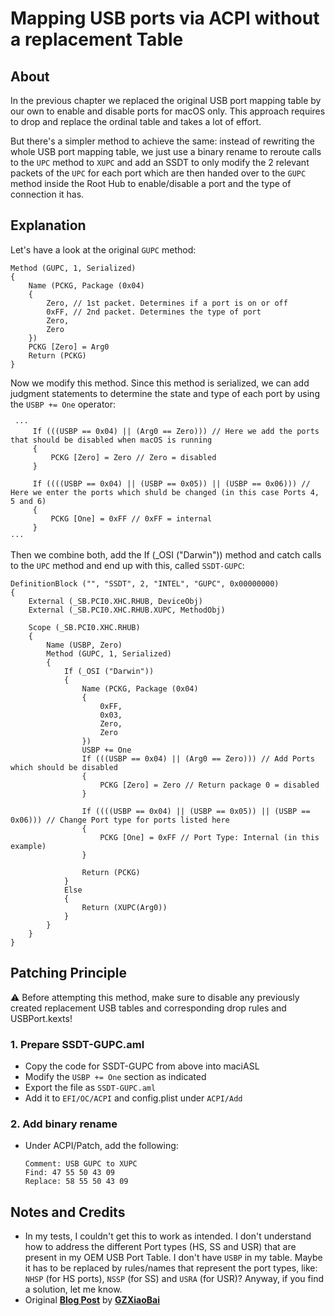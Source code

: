 # Mapping USB ports via ACPI without a replacement Table

## About
In the previous chapter we replaced the original USB port mapping table by our own to enable and disable ports for macOS only. This approach requires to drop and replace the ordinal table and takes a lot of effort.

But there's a simpler method to achieve the same: instead of rewriting the whole USB port mapping table, we just use a binary rename to reroute calls to the `UPC` method to `XUPC` and add an SSDT to only modify the 2 relevant packets of the `UPC` for each port which are then 
handed over to the `GUPC` method inside the Root Hub to enable/disable a port and the type of connection it has.

## Explanation

Let's have a look at the original `GUPC` method:

```asl
Method (GUPC, 1, Serialized)
{
    Name (PCKG, Package (0x04)
    {
        Zero, // 1st packet. Determines if a port is on or off
        0xFF, // 2nd packet. Determines the type of port
        Zero, 
        Zero
    })
    PCKG [Zero] = Arg0
    Return (PCKG)
}
```
Now we modify this method. Since this method is serialized, we can add judgment statements to determine the state and type of each port by using the `USBP += One` operator:

```asl
 ···               
     If (((USBP == 0x04) || (Arg0 == Zero))) // Here we add the ports that should be disabled when macOS is running
     {
         PCKG [Zero] = Zero // Zero = disabled
     }

     If ((((USBP == 0x04) || (USBP == 0x05)) || (USBP == 0x06))) // Here we enter the ports which shuld be changed (in this case Ports 4, 5 and 6)
     {
         PCKG [One] = 0xFF // 0xFF = internal
     }
···
```

Then we combine both, add the If (_OSI ("Darwin")) method and catch calls to the `UPC` method and end up with this, called `SSDT-GUPC`:

```asl
DefinitionBlock ("", "SSDT", 2, "INTEL", "GUPC", 0x00000000)
{
    External (_SB.PCI0.XHC.RHUB, DeviceObj)
    External (_SB.PCI0.XHC.RHUB.XUPC, MethodObj)
    
    Scope (_SB.PCI0.XHC.RHUB)
    {
        Name (USBP, Zero)
        Method (GUPC, 1, Serialized)
        {
            If (_OSI ("Darwin"))
            {
                Name (PCKG, Package (0x04)
                {
                    0xFF, 
                    0x03, 
                    Zero, 
                    Zero
                })
                USBP += One
                If (((USBP == 0x04) || (Arg0 == Zero))) // Add Ports which should be disabled
                {
                    PCKG [Zero] = Zero // Return package 0 = disabled
                }

                If ((((USBP == 0x04) || (USBP == 0x05)) || (USBP == 0x06))) // Change Port type for ports listed here
                {
                    PCKG [One] = 0xFF // Port Type: Internal (in this example) 
                }

                Return (PCKG) 
            }
            Else
            {
                Return (XUPC(Arg0))
            }
        }
    }
}
```

## Patching Principle
:warning: Before attempting this method, make sure to disable any previously created replacement USB tables and corresponding drop rules and USBPort.kexts!

### 1. Prepare SSDT-GUPC.aml
- Copy the code for SSDT-GUPC from above into maciASL
- Modify the `USBP += One` section as indicated
- Export the file as `SSDT-GUPC.aml`
- Add it to `EFI/OC/ACPI` and config.plist under `ACPI/Add`

### 2. Add binary rename
-  Under ACPI/Patch, add the following:
	
	```
	Comment: USB GUPC to XUPC
	Find: 47 55 50 43 09
	Replace: 58 55 50 43 09
	```

## Notes and Credits
- In my tests, I couldn't get this to work as intended. I don't understand how to address the different Port types (HS, SS and USR) that are present in my OEM USB Port Table. I don't have `USBP` in my table. Maybe it has to be replaced by rules/names that represent the port types, like: `NHSP` (for HS ports), `NSSP` (for SS) and `USRA` (for USR)? Anyway, if you find a solution, let me know.
- Original [**Blog Post**](https://blog-gzxiaobai-cn.translate.goog/post/利用GUPC以热补丁定制USB端口?_x_tr_sl=auto&_x_tr_tl=en&_x_tr_hl=de&_x_tr_pto=wapp) by [**GZXiaoBai**](https://github.com/GZXiaoBai)